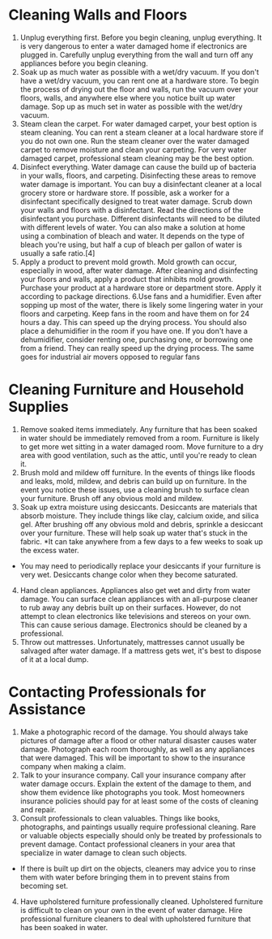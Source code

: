 # Cleaning Walls and Floors
1. Unplug everything first. Before you begin cleaning, unplug everything. It is very dangerous to enter a water damaged home if electronics are plugged in. Carefully unplug everything from the wall and turn off any appliances before you begin cleaning.
2. Soak up as much water as possible with a wet/dry vacuum. If you don't have a wet/dry vacuum, you can rent one at a hardware store. To begin the process of drying out the floor and walls, run the vacuum over your floors, walls, and anywhere else where you notice built up water damage. Sop up as much set in water as possible with the wet/dry vacuum.
3. Steam clean the carpet. For water damaged carpet, your best option is steam cleaning. You can rent a steam cleaner at a local hardware store if you do not own one. Run the steam cleaner over the water damaged carpet to remove moisture and clean your carpeting.
For very water damaged carpet, professional steam cleaning may be the best option.
4. Disinfect everything. Water damage can cause the build up of bacteria in your walls, floors, and carpeting. Disinfecting these areas to remove water damage is important. You can buy a disinfectant cleaner at a local grocery store or hardware store. If possible, ask a worker for a disinfectant specifically designed to treat water damage. Scrub down your walls and floors with a disinfectant.
Read the directions of the disinfectant you purchase. Different disinfectants will need to be diluted with different levels of water.
You can also make a solution at home using a combination of bleach and water. It depends on the type of bleach you're using, but half a cup of bleach per gallon of water is usually a safe ratio.[4]
5. Apply a product to prevent mold growth. Mold growth can occur, especially in wood, after water damage. After cleaning and disinfecting your floors and walls, apply a product that inhibits mold growth. Purchase your product at a hardware store or department store. Apply it according to package directions.
6.Use fans and a humidifier. Even after sopping up most of the water, there is likely some lingering water in your floors and carpeting. Keep fans in the room and have them on for 24 hours a day. This can speed up the drying process. You should also place a dehumidifier in the room if you have one.
If you don't have a dehumidifier, consider renting one, purchasing one, or borrowing one from a friend. They can really speed up the drying process. The same goes for industrial air movers opposed to regular fans

# Cleaning Furniture and Household Supplies
1. Remove soaked items immediately. Any furniture that has been soaked in water should be immediately removed from a room. Furniture is likely to get more wet sitting in a water damaged room. Move furniture to a dry area with good ventilation, such as the attic, until you're ready to clean it.
2. Brush mold and mildew off furniture. In the events of things like floods and leaks, mold, mildew, and debris can build up on furniture. In the event you notice these issues, use a cleaning brush to surface clean your furniture. Brush off any obvious mold and mildew.
3. Soak up extra moisture using desiccants. Desiccants are materials that absorb moisture. They include things like clay, calcium oxide, and silica gel. After brushing off any obvious mold and debris, sprinkle a desiccant over your furniture. These will help soak up water that's stuck in the fabric.
*It can take anywhere from a few days to a few weeks to soak up the excess water.
* You may need to periodically replace your desiccants if your furniture is very wet. Desiccants change color when they become saturated.
4. Hand clean appliances. Appliances also get wet and dirty from water damage. You can surface clean appliances with an all-purpose cleaner to rub away any debris built up on their surfaces. However, do not attempt to clean electronics like televisions and stereos on your own. This can cause serious damage. Electronics should be cleaned by a professional.
5. Throw out mattresses. Unfortunately, mattresses cannot usually be salvaged after water damage. If a mattress gets wet, it's best to dispose of it at a local dump.

# Contacting Professionals for Assistance
1. Make a photographic record of the damage. You should always take pictures of damage after a flood or other natural disaster causes water damage. Photograph each room thoroughly, as well as any appliances that were damaged. This will be important to show to the insurance company when making a claim.
2. Talk to your insurance company. Call your insurance company after water damage occurs. Explain the extent of the damage to them, and show them evidence like photographs you took. Most homeowners insurance policies should pay for at least some of the costs of cleaning and repair.
3. Consult professionals to clean valuables. Things like books, photographs, and paintings usually require professional cleaning. Rare or valuable objects especially should only be treated by professionals to prevent damage. Contact professional cleaners in your area that specialize in water damage to clean such objects.
* If there is built up dirt on the objects, cleaners may advice you to rinse them with water before bringing them in to prevent stains from becoming set.
4. Have upholstered furniture professionally cleaned. Upholstered furniture is difficult to clean on your own in the event of water damage. Hire professional furniture cleaners to deal with upholstered furniture that has been soaked in water.
